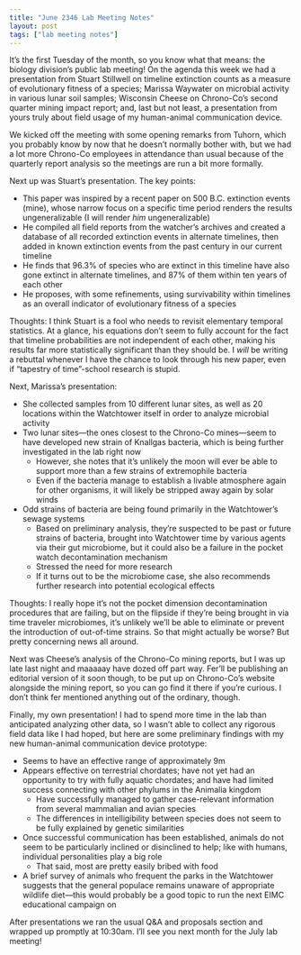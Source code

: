 ```yaml
---
title: "June 2346 Lab Meeting Notes"
layout: post
tags: ["lab meeting notes"]
---
```


It’s the first Tuesday of the month, so you know what that means: the biology division’s public lab meeting! On the agenda this week we had a presentation from Stuart Stillwell on timeline extinction counts as a measure of evolutionary fitness of a species; Marissa Waywater on microbial activity in various lunar soil samples; Wisconsin Cheese on Chrono-Co’s second quarter mining impact report; and, last but not least, a presentation from yours truly about field usage of my human-animal communication device.

We kicked off the meeting with some opening remarks from Tuhorn, which you probably know by now that he doesn’t normally bother with, but we had a lot more Chrono-Co employees in attendance than usual because of the quarterly report analysis so the meetings are run a bit more formally.

Next up was Stuart’s presentation. The key points:

- This paper was inspired by a recent paper on 500 B.C. extinction events (mine), whose narrow focus on a specific time period renders the results ungeneralizable (I will render _him_ ungeneralizable)
- He compiled all field reports from the watcher’s archives and created a database of all recorded extinction events in alternate timelines, then added in known extinction events from the past century in our current timeline
- He finds that 96.3% of species who are extinct in this timeline have also gone extinct in alternate timelines, and 87% of them within ten years of each other
- He proposes, with some refinements, using survivability within timelines as an overall indicator of evolutionary fitness of a species

Thoughts: I think Stuart is a fool who needs to revisit elementary temporal statistics. At a glance, his equations don’t seem to fully account for the fact that timeline probabilities are not independent of each other, making his results far more statistically significant than they should be. I _will_ be writing a rebuttal whenever I have the chance to look through his new paper, even if “tapestry of time”-school research is stupid.

Next, Marissa’s presentation:

- She collected samples from 10 different lunar sites, as well as 20 locations within the Watchtower itself in order to analyze microbial activity
- Two lunar sites—the ones closest to the Chrono-Co mines—seem to have developed new strain of Knallgas bacteria, which is being further investigated in the lab right now
  - However, she notes that it’s unlikely the moon will ever be able to support more than a few strains of extremophile bacteria
  - Even if the bacteria manage to establish a livable atmosphere again for other organisms, it will likely be stripped away again by solar winds
- Odd strains of bacteria are being found primarily in the Watchtower’s sewage systems
  - Based on preliminary analysis, they’re suspected to be past or future strains of bacteria, brought into Watchtower time by various agents via their gut microbiome, but it could also be a failure in the pocket watch decontamination mechanism
  - Stressed the need for more research
  - If it turns out to be the microbiome case, she also recommends further research into potential ecological effects

Thoughts: I really hope it’s not the pocket dimension decontamination procedures that are failing, but on the flipside if they’re being brought in via time traveler microbiomes, it’s unlikely we’ll be able to eliminate or prevent the introduction of out-of-time strains. So that might actually be worse? But pretty concerning news all around.

Next was Cheese’s analysis of the Chrono-Co mining reports, but I was up late last night and maaaaay have dozed off part way. Fer’ll be publishing an editorial version of it soon though, to be put up on Chrono-Co’s website alongside the mining report, so you can go find it there if you’re curious. I don’t think fer mentioned anything out of the ordinary, though.

Finally, my own presentation! I had to spend more time in the lab than anticipated analyzing other data, so I wasn’t able to collect any rigorous field data like I had hoped, but here are some preliminary findings with my new human-animal communication device prototype:

- Seems to have an effective range of approximately 9m
- Appears effective on terrestrial chordates; have not yet had an opportunity to try with fully aquatic chordates; and have had limited success connecting with other phylums in the Animalia kingdom
  - Have successfully managed to gather case-relevant information from several mammalian and avian species
  - The differences in intelligibility between species does not seem to be fully explained by genetic similarities
- Once successful communication has been established, animals do not seem to be particularly inclined or disinclined to help; like with humans, individual personalities play a big role
  - That said, most are pretty easily bribed with food
- A brief survey of animals who frequent the parks in the Watchtower suggests that the general populace remains unaware of appropriate wildlife diet—this would probably be a good topic to run the next EIMC educational campaign on

After presentations we ran the usual Q&A and proposals section and wrapped up promptly at 10:30am. I’ll see you next month for the July lab meeting!
